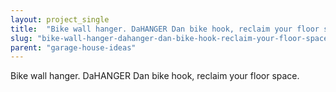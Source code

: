 ```yaml
---
layout: project_single
title:  "Bike wall hanger. DaHANGER Dan bike hook, reclaim your floor space."
slug: "bike-wall-hanger-dahanger-dan-bike-hook-reclaim-your-floor-space"
parent: "garage-house-ideas"
---
```

Bike wall hanger. DaHANGER Dan bike hook, reclaim your floor space.